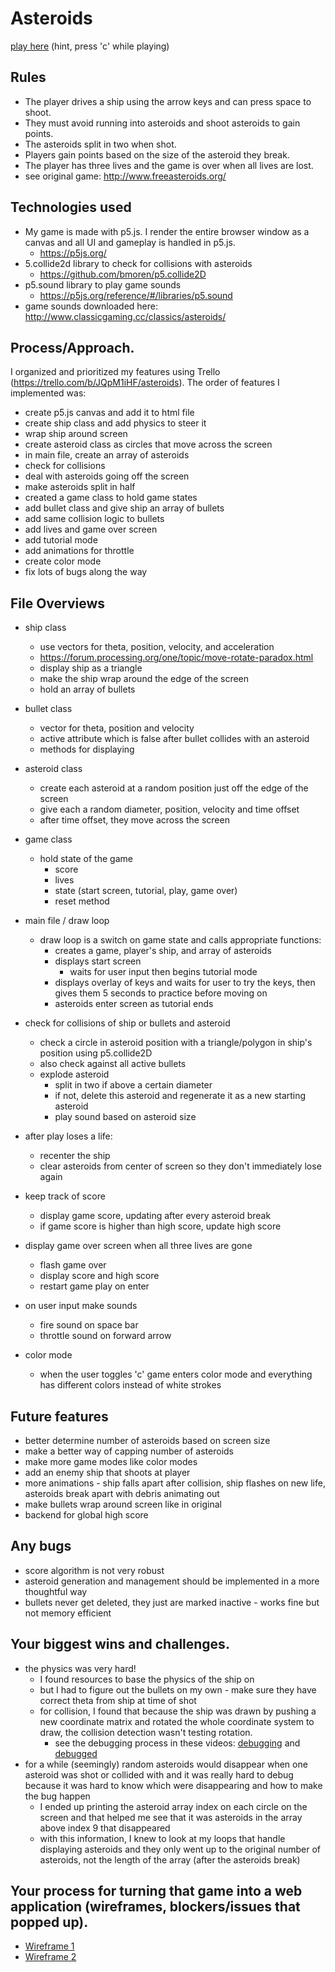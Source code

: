 # Asteroids
[play here](https://laurabrooks.github.io/asteroids/) (hint, press 'c' while playing)



## Rules
 * The player drives a ship using the arrow keys and can press space to shoot.
 * They must avoid running into asteroids and shoot asteroids to gain points.
 * The asteroids split in two when shot.
 * Players gain points based on the size of the asteroid they break.
 * The player has three lives and the game is over when all lives are lost.
 * see original game: http://www.freeasteroids.org/



## Technologies used
  * My game is made with p5.js. I render the entire browser window as a canvas and all UI and gameplay is handled in p5.js.
    * https://p5js.org/
  * 5.collide2d library to check for collisions with asteroids
    * https://github.com/bmoren/p5.collide2D
  * p5.sound library to play game sounds
    * https://p5js.org/reference/#/libraries/p5.sound
  * game sounds downloaded here: http://www.classicgaming.cc/classics/asteroids/



## Process/Approach.
I organized and prioritized my features using Trello (https://trello.com/b/JQpM1iHF/asteroids). The order of features I implemented was:
   * create p5.js canvas and add it to html file
   * create ship class and add physics to steer it
   * wrap ship around screen
   * create asteroid class as circles that move across the screen
   * in main file, create an array of asteroids
   * check for collisions
   * deal with asteroids going off the screen
   * make asteroids split in half
   * created a game class to hold game states
   * add bullet class and give ship an array of bullets
   * add same collision logic to bullets
   * add lives and game over screen
   * add tutorial mode
   * add animations for throttle
   * create color mode
   * fix lots of bugs along the way



  ## File Overviews


  * ship class
    * use vectors for theta, position, velocity, and acceleration
    * https://forum.processing.org/one/topic/move-rotate-paradox.html
    * display ship as a triangle
    * make the ship wrap around the edge of the screen
    * hold an array of bullets


  * bullet class
    * vector for theta, position and velocity
    * active attribute which is false after bullet collides with an asteroid
    * methods for displaying


  * asteroid class
    * create each asteroid at a random position just off the edge of the screen
    * give each a random diameter, position, velocity and time offset
    * after time offset, they move across the screen


  * game class
    * hold state of the game
      * score
      * lives
      * state (start screen, tutorial, play, game over)
      * reset method


  * main file / draw loop
    * draw loop is a switch on game state and calls appropriate functions:
      * creates a game, player's ship, and array of asteroids
      * displays start screen
        * waits for user input then begins tutorial mode
      * displays overlay of keys and waits for user to try the keys, then gives them 5 seconds to practice before moving on
      * asteroids enter screen as tutorial ends


  * check for collisions of ship or bullets and asteroid
    * check a circle in asteroid position with a triangle/polygon in ship's position using p5.collide2D
    * also check against all active bullets
    * explode asteroid
      * split in two if above a certain diameter
      * if not, delete this asteroid and regenerate it as a new starting asteroid
      * play sound based on asteroid size


  * after play loses a life:
    * recenter the ship
    * clear asteroids from center of screen so they don't immediately lose again


  * keep track of score
    * display game score, updating after every asteroid break
    * if game score is higher than high score, update high score


  * display game over screen when all three lives are gone
    * flash game over
    * display score and high score
    * restart game play on enter


  * on user input make sounds
    * fire sound on space bar
    * throttle sound on forward arrow


  * color mode
    * when the user toggles 'c' game enters color mode and everything has different colors instead of white strokes



## Future features

* better determine number of asteroids based on screen size
 * make a better way of capping number of asteroids
* make more game modes like color modes
* add an enemy ship that shoots at player
* more animations - ship falls apart after collision, ship flashes on new life, asteroids break apart with debris animating out
* make bullets wrap around screen like in original
* backend for global high score


## Any bugs
* score algorithm is not very robust
* asteroid generation and management should be implemented in a more thoughtful way
* bullets never get deleted, they just are marked inactive - works fine but not memory efficient


## Your biggest wins and challenges.
  * the physics was very hard!
    * I found resources to base the physics of the ship on
    * but I had to figure out the bullets on my own - make sure they have correct theta from ship at time of shot
    * for collision, I found that because the ship was drawn by pushing a new coordinate matrix and rotated the whole coordinate system to draw, the collision detection wasn't testing rotation.
      * see the debugging process in these videos: [debugging](https://github.com/laurabrooks/asteroids/blob/master/process/debug.mov) and [debugged](https://github.com/laurabrooks/asteroids/blob/master/process/debugged.mov)
  * for a while (seemingly) random asteroids would disappear when one asteroid was shot or collided with and it was really hard to debug because it was hard to know which were disappearing and how to make the bug happen
    * I ended up printing the asteroid array index on each circle on the screen and that helped me see that it was asteroids in the array above index 9 that disappeared
    * with this information, I knew to look at my loops that handle displaying asteroids and they only went up to the original number of asteroids, not the length of the array (after the asteroids break)



## Your process for turning that game into a web application (wireframes, blockers/issues that popped up).
* [Wireframe 1](https://github.com/laurabrooks/asteroids/blob/master/process/wireframe1)
* [Wireframe 2](https://github.com/laurabrooks/asteroids/blob/master/process/wireframes2)
